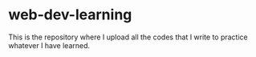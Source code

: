 # web-dev-learning
This is the repository where I upload all the codes that I write to practice whatever I have learned.
